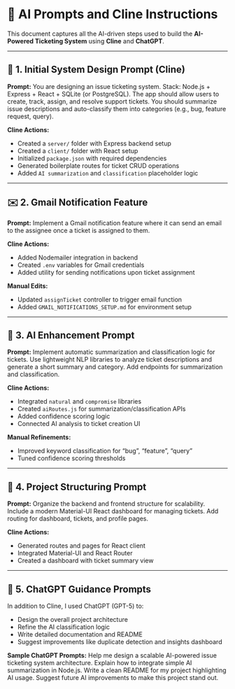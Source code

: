 # 🤖 AI Prompts and Cline Instructions

This document captures all the AI-driven steps used to build the **AI-Powered Ticketing System** using **Cline** and **ChatGPT**.

---

## 🧠 1. Initial System Design Prompt (Cline)

**Prompt:**
You are designing an issue ticketing system.
Stack: Node.js + Express + React + SQLite (or PostgreSQL).
The app should allow users to create, track, assign, and resolve support tickets.
You should summarize issue descriptions and auto-classify them into categories (e.g., bug, feature request, query).


**Cline Actions:**
- Created a `server/` folder with Express backend setup
- Created a `client/` folder with React setup
- Initialized `package.json` with required dependencies
- Generated boilerplate routes for ticket CRUD operations
- Added `AI summarization` and `classification` placeholder logic

---

## ✉️ 2. Gmail Notification Feature

**Prompt:**
Implement a Gmail notification feature where it can send an email to the assignee once a ticket is assigned to them.


**Cline Actions:**
- Added Nodemailer integration in backend
- Created `.env` variables for Gmail credentials
- Added utility for sending notifications upon ticket assignment

**Manual Edits:**
- Updated `assignTicket` controller to trigger email function
- Added `GMAIL_NOTIFICATIONS_SETUP.md` for environment setup

---

## 🧩 3. AI Enhancement Prompt

**Prompt:**
Implement automatic summarization and classification logic for tickets.
Use lightweight NLP libraries to analyze ticket descriptions and generate a short summary and category.
Add endpoints for summarization and classification.


**Cline Actions:**
- Integrated `natural` and `compromise` libraries
- Created `aiRoutes.js` for summarization/classification APIs
- Added confidence scoring logic
- Connected AI analysis to ticket creation UI

**Manual Refinements:**
- Improved keyword classification for “bug”, “feature”, “query”
- Tuned confidence scoring thresholds

---

## 🧱 4. Project Structuring Prompt

**Prompt:**
Organize the backend and frontend structure for scalability.
Include a modern Material-UI React dashboard for managing tickets.
Add routing for dashboard, tickets, and profile pages.


**Cline Actions:**
- Generated routes and pages for React client
- Integrated Material-UI and React Router
- Created a dashboard with ticket summary view

---

## 🧩 5. ChatGPT Guidance Prompts

In addition to Cline, I used ChatGPT (GPT-5) to:
- Design the overall project architecture
- Refine the AI classification logic
- Write detailed documentation and README
- Suggest improvements like duplicate detection and insights dashboard

**Sample ChatGPT Prompts:**
Help me design a scalable AI-powered issue ticketing system architecture.
Explain how to integrate simple AI summarization in Node.js.
Write a clean README for my project highlighting AI usage.
Suggest future AI improvements to make this project stand out.